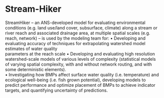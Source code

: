 Stream-Hiker
============

StreamHiker – an ANS-developed model for evaluating environmental conditions (e.g. land use/land cover, subsurface, climate) along a stream or river reach and associated drainage area, at multiple spatial scales (e.g. reach, network) – is used by the modeling team for: 
  • Developing and evaluating accuracy of techniques for extrapolating watershed model estimates of water quality   
      parameters at the reach scale 
  • Developing and evaluating high resolution watershed-scale models of various levels of complexity (statistical models of       varying spatial complexity, with and without network routing, and with some deterministic elements).  
  • Investigating how BMPs affect surface water quality (i.e. temperature) and ecological well-being (i.e. fish grown 
      potential), developing models to predict performance and optimize placement of BMPs to achieve indicator targets, and       quantifying uncertainty of predictions.
